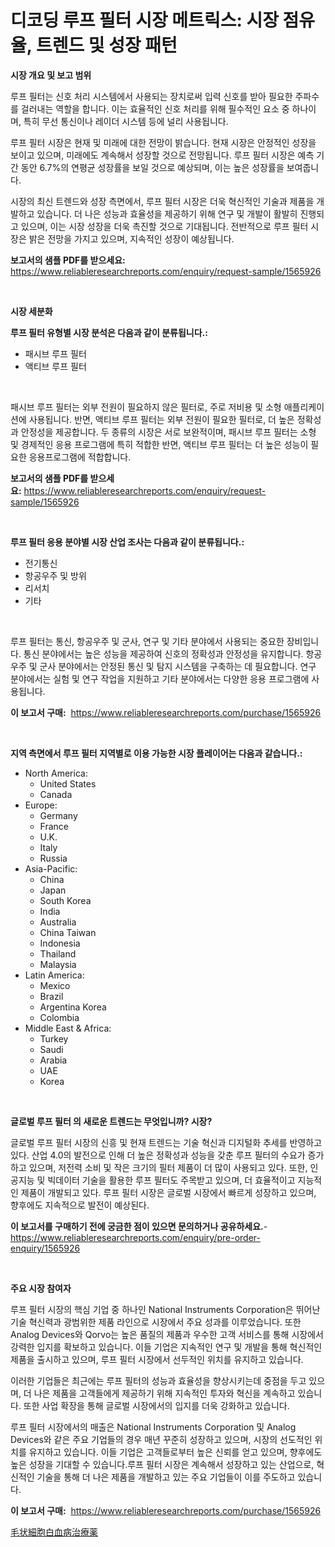 <p><h1>디코딩 루프 필터 시장 메트릭스: 시장 점유율, 트렌드 및 성장 패턴</h1></p><p><strong>시장 개요 및 보고 범위</strong></p>
<p><p>루프 필터는 신호 처리 시스템에서 사용되는 장치로써 입력 신호를 받아 필요한 주파수를 걸러내는 역할을 합니다. 이는 효율적인 신호 처리를 위해 필수적인 요소 중 하나이며, 특히 무선 통신이나 레이더 시스템 등에 널리 사용됩니다.</p><p>루프 필터 시장은 현재 및 미래에 대한 전망이 밝습니다. 현재 시장은 안정적인 성장을 보이고 있으며, 미래에도 계속해서 성장할 것으로 전망됩니다. 루프 필터 시장은 예측 기간 동안 6.7%의 연평균 성장률을 보일 것으로 예상되며, 이는 높은 성장률을 보여줍니다.</p><p>시장의 최신 트렌드와 성장 측면에서, 루프 필터 시장은 더욱 혁신적인 기술과 제품을 개발하고 있습니다. 더 나은 성능과 효율성을 제공하기 위해 연구 및 개발이 활발히 진행되고 있으며, 이는 시장 성장을 더욱 촉진할 것으로 기대됩니다. 전반적으로 루프 필터 시장은 밝은 전망을 가지고 있으며, 지속적인 성장이 예상됩니다.</p></p>
<p><strong>보고서의 샘플 PDF를 받으세요:</strong> <a href="https://www.reliableresearchreports.com/enquiry/request-sample/1565926">https://www.reliableresearchreports.com/enquiry/request-sample/1565926</a></p>
<p>&nbsp;</p>
<p><strong>시장 세분화</strong></p>
<p><strong>루프 필터 유형별 시장 분석은 다음과 같이 분류됩니다.:</strong></p>
<p><ul><li>패시브 루프 필터</li><li>액티브 루프 필터</li></ul></p>
<p>&nbsp;</p>
<p><p>패시브 루프 필터는 외부 전원이 필요하지 않은 필터로, 주로 저비용 및 소형 애플리케이션에 사용됩니다. 반면, 액티브 루프 필터는 외부 전원이 필요한 필터로, 더 높은 정확성과 안정성을 제공합니다. 두 종류의 시장은 서로 보완적이며, 패시브 루프 필터는 소형 및 경제적인 응용 프로그램에 특히 적합한 반면, 액티브 루프 필터는 더 높은 성능이 필요한 응용프로그램에 적합합니다.</p></p>
<p><strong>보고서의 샘플 PDF를 받으세요:</strong>&nbsp;<a href="https://www.reliableresearchreports.com/enquiry/request-sample/1565926">https://www.reliableresearchreports.com/enquiry/request-sample/1565926</a></p>
<p>&nbsp;</p>
<p><strong> 루프 필터 응용 분야별 시장 산업 조사는 다음과 같이 분류됩니다.:</strong></p>
<p><ul><li>전기통신</li><li>항공우주 및 방위</li><li>리서치</li><li>기타</li></ul></p>
<p>&nbsp;</p>
<p><p>루프 필터는 통신, 항공우주 및 군사, 연구 및 기타 분야에서 사용되는 중요한 장비입니다. 통신 분야에서는 높은 성능을 제공하여 신호의 정확성과 안정성을 유지합니다. 항공우주 및 군사 분야에서는 안정된 통신 및 탐지 시스템을 구축하는 데 필요합니다. 연구 분야에서는 실험 및 연구 작업을 지원하고 기타 분야에서는 다양한 응용 프로그램에 사용됩니다.</p></p>
<p><strong>이 보고서 구매:</strong>&nbsp; <a href="https://www.reliableresearchreports.com/purchase/1565926">https://www.reliableresearchreports.com/purchase/1565926</a></p>
<p>&nbsp;</p>
<p><strong>지역 측면에서 루프 필터 지역별로 이용 가능한 시장 플레이어는 다음과 같습니다.:</strong></p>
<p><ul>
    <li>
        North America:
        <ul>
            <li>United States</li>
            <li>Canada</li>
        </ul>
    </li>
    <li>
        Europe:
        <ul>
            <li>Germany</li>
            <li>France</li>
            <li>U.K.</li>
            <li>Italy</li>
            <li>Russia</li>
        </ul>
    </li>
    <li>
        Asia-Pacific:
        <ul>
            <li>China</li>
            <li>Japan</li>
            <li>South Korea</li>
            <li>India</li>
            <li>Australia</li>
            <li>China Taiwan</li>
            <li>Indonesia</li>
            <li>Thailand</li>
            <li>Malaysia</li>
        </ul>
    </li>
    <li>
        Latin America:
        <ul>
            <li>Mexico</li>
            <li>Brazil</li>
            <li>Argentina Korea</li>
            <li>Colombia</li>
        </ul>
    </li>
    <li>
        Middle East & Africa:
        <ul>
            <li>Turkey</li>
            <li>Saudi</li>
            <li>Arabia</li>
            <li>UAE</li>
            <li>Korea</li>
        </ul>
    </li>
    </ul></p>
<p>&nbsp;</p>
<p><strong>글로벌 루프 필터 의 새로운 트렌드는 무엇입니까? 시장?</strong></p>
<p><p>글로벌 루프 필터 시장의 신흥 및 현재 트렌드는 기술 혁신과 디지털화 추세를 반영하고 있다. 산업 4.0의 발전으로 인해 더 높은 정확성과 성능을 갖춘 루프 필터의 수요가 증가하고 있으며, 저전력 소비 및 작은 크기의 필터 제품이 더 많이 사용되고 있다. 또한, 인공지능 및 빅데이터 기술을 활용한 루프 필터도 주목받고 있으며, 더 효율적이고 지능적인 제품이 개발되고 있다. 루프 필터 시장은 글로벌 시장에서 빠르게 성장하고 있으며, 향후에도 지속적으로 발전이 예상된다.</p></p>
<p><strong>이 보고서를 구매하기 전에 궁금한 점이 있으면 문의하거나 공유하세요.</strong>- <a href="https://www.reliableresearchreports.com/enquiry/pre-order-enquiry/1565926">https://www.reliableresearchreports.com/enquiry/pre-order-enquiry/1565926</a></p>
<p>&nbsp;</p>
<p><strong>주요 시장 참여자</strong></p>
<p><p>루프 필터 시장의 핵심 기업 중 하나인 National Instruments Corporation은 뛰어난 기술 혁신력과 광범위한 제품 라인으로 시장에서 주요 성과를 이루었습니다. 또한 Analog Devices와 Qorvo는 높은 품질의 제품과 우수한 고객 서비스를 통해 시장에서 강력한 입지를 확보하고 있습니다. 이들 기업은 지속적인 연구 및 개발을 통해 혁신적인 제품을 출시하고 있으며, 루프 필터 시장에서 선두적인 위치를 유지하고 있습니다.</p><p>이러한 기업들은 최근에는 루프 필터의 성능과 효율성을 향상시키는데 중점을 두고 있으며, 더 나은 제품을 고객들에게 제공하기 위해 지속적인 투자와 혁신을 계속하고 있습니다. 또한 사업 확장을 통해 글로벌 시장에서의 입지를 더욱 강화하고 있습니다.</p><p>루프 필터 시장에서의 매출은 National Instruments Corporation 및 Analog Devices와 같은 주요 기업들의 경우 매년 꾸준히 성장하고 있으며, 시장의 선도적인 위치를 유지하고 있습니다. 이들 기업은 고객들로부터 높은 신뢰를 얻고 있으며, 향후에도 높은 성장을 기대할 수 있습니다.루프 필터 시장은 계속해서 성장하고 있는 산업으로, 혁신적인 기술을 통해 더 나은 제품을 개발하고 있는 주요 기업들이 이를 주도하고 있습니다.</p></p>
<p><strong>이 보고서 구매:</strong>&nbsp;&nbsp;<a href="https://www.reliableresearchreports.com/purchase/1565926">https://www.reliableresearchreports.com/purchase/1565926</a></p>
<p><p><a href="https://github.com/Sophiaard2003/Market-Research-Report-List-1/blob/main/16346336262.md">毛状細胞白血病治療薬</a></p></p>
